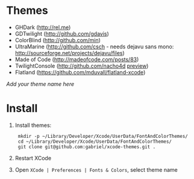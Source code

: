 # Themes

* GHDark (http://rel.me)
* GDTwilight (http://github.com/gdavis)
* ColorBlind (http://github.com/min)
* UltraMarine (http://github.com/csch - needs dejavu sans mono: http://sourceforge.net/projects/dejavu/files)
* Made of Code (http://madeofcode.com/posts/83)
* TwilightConsole (http://github.com/nacho4d [preview](http://nacho4d-nacho4d.blogspot.com/2012/03/another-twilight-theme-for-xcode.html))
* Flatland (https://github.com/mduvall/flatland-xcode)

_Add your theme name here_

# Install

1. Install themes:

        mkdir -p ~/Library/Developer/Xcode/UserData/FontAndColorThemes/
        cd ~/Library/Developer/Xcode/UserData/FontAndColorThemes/
        git clone git@github.com:gabriel/xcode-themes.git .

1. Restart XCode
1. Open `XCode | Preferences | Fonts & Colors`, select theme name


